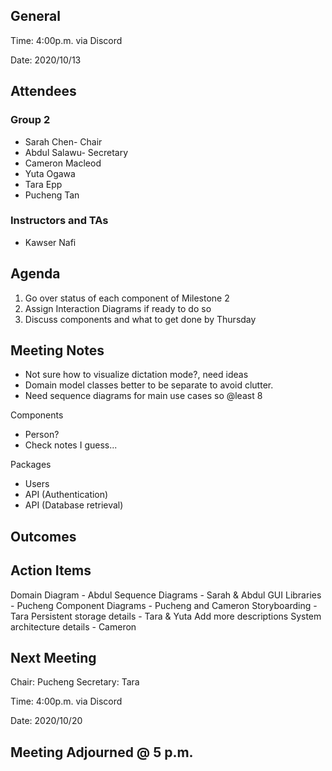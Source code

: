 ## General

Time: 4:00p.m. via Discord

Date: 2020/10/13

## Attendees
### Group 2
* Sarah Chen- Chair
* Abdul Salawu- Secretary
* Cameron Macleod
* Yuta Ogawa
* Tara Epp
* Pucheng Tan

### Instructors and TAs
* Kawser Nafi

## Agenda

1. Go over status of each component of Milestone 2
2. Assign Interaction Diagrams if ready to do so
3. Discuss components and what to get done by Thursday

## Meeting Notes
- Not sure how to visualize dictation mode?, need ideas
- Domain model classes better to be separate to avoid clutter.
- Need sequence diagrams for main use cases so @least 8

Components
- Person?
- Check notes I guess...

Packages
- Users
- API (Authentication)
- API (Database retrieval)


## Outcomes

## Action Items
Domain Diagram - Abdul
Sequence Diagrams - Sarah & Abdul
GUI Libraries - Pucheng
Component Diagrams - Pucheng and Cameron
Storyboarding - Tara
Persistent storage details - Tara & Yuta
Add more descriptions System architecture details - Cameron


## Next Meeting
Chair: Pucheng
Secretary: Tara

Time: 4:00p.m. via Discord

Date: 2020/10/20

## Meeting Adjourned @ 5 p.m.